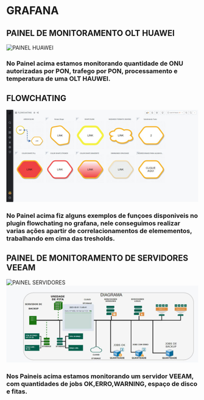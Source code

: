 # GRAFANA

## PAINEL DE MONITORAMENTO OLT HUAWEI

![PAINEL HUAWEI](https://github.com/matheusandrades/GRAFANA/blob/main/photo4960900369383270601.jpg)

### No Painel acima estamos monitorando quantidade de ONU autorizadas por PON, trafego por PON, processamento e temperatura de uma OLT HAUWEI.

## FLOWCHATING

![PAINEL SERVIDORES](https://github.com/matheusandrades/GRAFANA/blob/main/photo4978972694116673858.jpg)

### No Painel acima  fiz alguns exemplos de funçoes disponiveis no plugin flowchating no grafana, nele conseguimos realizar varias ações apartir de correlacionamentos de elemementos, trabalhando em cima das tresholds.



## PAINEL DE MONITORAMENTO DE SERVIDORES VEEAM

![PAINEL SERVIDORES](https://github.com/matheusandrades/GRAFANA/blob/main/1612216073263.jpg)
![PAINEL SERVIDORES](https://github.com/matheusandrades/GRAFANA/blob/main/photo4978972694116673855.jpg)

### Nos Paineis acima estamos monitorando um servidor VEEAM, com quantidades de jobs OK,ERRO,WARNING, espaço de disco e fitas.




